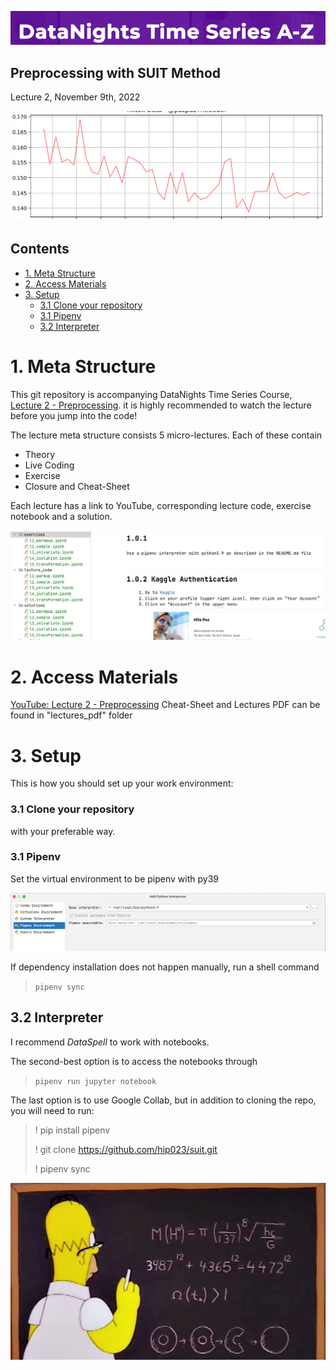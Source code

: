 <img src="assets/headline.png" alt="headline"></a>

## Preprocessing with SUIT Method
Lecture 2, November 9th, 2022

<img src="assets/decrease_in_likes.png" alt="decrease_in_likes"></a>


## Contents
<!-- TOC -->
* [1. Meta Structure](#0-meta-structure)
* [2. Access Materials](#2-access-materials)
* [3. Setup](#3-setup)
  * [3.1 Clone your repository](#31-clone-your-repository)
  * [3.1 Pipenv](#31-pipenv)
  * [3.2 Interpreter](#32-interpreter)
<!-- TOC -->

# 1. Meta Structure
This git repository is accompanying DataNights Time Series Course, [Lecture 2 - Preprocessing](https://youtube.com/playlist?list=PLqUgQWKY9ChAu7XAE3FZiqWMsdidxx-EV).
it is highly recommended to watch the lecture before you jump into the code!

The lecture meta structure consists 5 micro-lectures.
Each of these contain
* Theory
* Live Coding
* Exercise
* Closure and Cheat-Sheet

Each lecture has a link to YouTube, corresponding lecture code, exercise notebook and a solution.

<img src="assets/structure.png" alt="structure"></a>

# 2. Access Materials
[YouTube: Lecture 2 - Preprocessing](https://youtube.com/playlist?list=PLqUgQWKY9ChAu7XAE3FZiqWMsdidxx-EV)
Cheat-Sheet and Lectures PDF can be found in "lectures_pdf" folder

# 3. Setup
This is how you should set up your work environment:

### 3.1 Clone your repository 
with your preferable way.

### 3.1 Pipenv
Set the virtual environment to be pipenv with py39

<img src="assets/pipenv.png" alt="pipenv"></a>

If dependency installation does not happen manually, run a shell command 

> `pipenv sync`

## 3.2 Interpreter
I recommend *DataSpell* to work with notebooks.

The second-best option is to access the notebooks through
> `pipenv run jupyter notebook`

The last option is to use Google Collab, but in addition to cloning the repo, 
you will need to run:

> ! pip install pipenv
>
> ! git clone https://github.com/hip023/suit.git
> 
> ! pipenv sync
>

<img src="assets/simpson.png" alt="simpson"></a>

